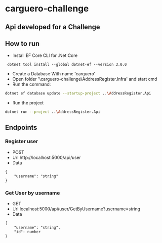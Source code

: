 # carguero-challenge

## Api developed for a Challenge

## How to run
- Install EF Core CLI for .Net Core
```
 dotnet tool install --global dotnet-ef --version 3.0.0
```
- Create a Database With name 'carguero'
- Open folder '\carguero-challenge\AddressRegister.Infra' and start cmd
- Run the command:
```bash
dotnet ef database update --startup-project ..\AddressRegister.Api
```
- Run the project 
```bash
dotnet run --project ..\AddressRegister.Api
 ```

## Endpoints

### Register user
- POST
- Url
http://localhost:5000/api/user
- Data
```
{
    "username": "string"
}
```
### Get User by username
- GET
- Url localhost:5000/api/user/GetByUsername?username=string
- Data
```
{
    "username": "string",
    "id": number
}
```